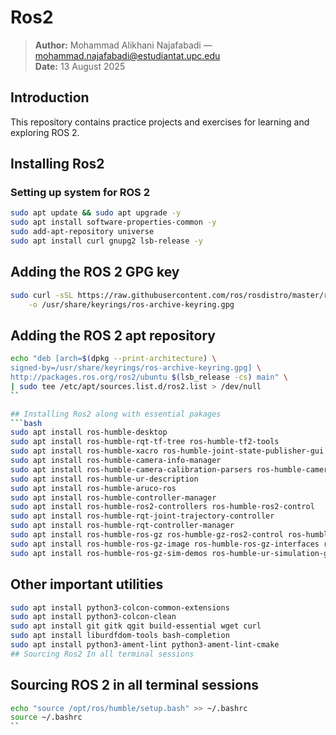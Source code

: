 # Ros2
> **Author:** Mohammad Alikhani Najafabadi — mohammad.najafabadi@estudiantat.upc.edu  
> **Date:** 13 August 2025

## Introduction
This repository contains practice projects and exercises for learning and exploring ROS 2.

## Installing Ros2

### Setting up system for ROS 2

```bash
sudo apt update && sudo apt upgrade -y
sudo apt install software-properties-common -y
sudo add-apt-repository universe
sudo apt install curl gnupg2 lsb-release -y
```

##  Adding the ROS 2 GPG key

```bash
sudo curl -sSL https://raw.githubusercontent.com/ros/rosdistro/master/ros.key \
    -o /usr/share/keyrings/ros-archive-keyring.gpg
```
## Adding the ROS 2 apt repository

```bash
echo "deb [arch=$(dpkg --print-architecture) \
signed-by=/usr/share/keyrings/ros-archive-keyring.gpg] \
http://packages.ros.org/ros2/ubuntu $(lsb_release -cs) main" \
| sudo tee /etc/apt/sources.list.d/ros2.list > /dev/null
``

## Installing Ros2 along with essential pakages
```bash
sudo apt install ros-humble-desktop
sudo apt install ros-humble-rqt-tf-tree ros-humble-tf2-tools
sudo apt install ros-humble-xacro ros-humble-joint-state-publisher-gui
sudo apt install ros-humble-camera-info-manager
sudo apt install ros-humble-camera-calibration-parsers ros-humble-camera-info-manager
sudo apt install ros-humble-ur-description
sudo apt install ros-humble-aruco-ros
sudo apt install ros-humble-controller-manager
sudo apt install ros-humble-ros2-controllers ros-humble-ros2-control
sudo apt install ros-humble-rqt-joint-trajectory-controller
sudo apt install ros-humble-rqt-controller-manager
sudo apt install ros-humble-ros-gz ros-humble-gz-ros2-control ros-humble-ros-gz-bridge
sudo apt install ros-humble-ros-gz-image ros-humble-ros-gz-interfaces ros-humble-ros-gz-sim
sudo apt install ros-humble-ros-gz-sim-demos ros-humble-ur-simulation-gz
```
## Other important utilities
```bash
sudo apt install python3-colcon-common-extensions
sudo apt install python3-colcon-clean
sudo apt install git gitk qgit build-essential wget curl
sudo apt install liburdfdom-tools bash-completion
sudo apt install python3-ament-lint python3-ament-lint-cmake
## Sourcing Ros2 In all terminal sessions
```

## Sourcing ROS 2 in all terminal sessions
```bash
echo "source /opt/ros/humble/setup.bash" >> ~/.bashrc
source ~/.bashrc
``
